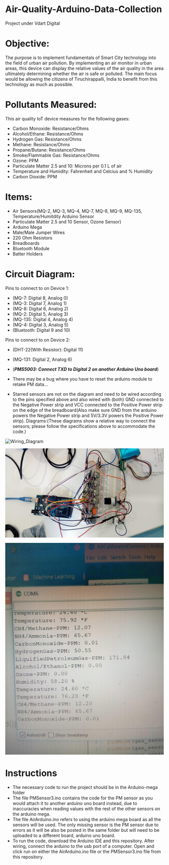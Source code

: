 # Air-Quality-Arduino-Data-Collection
Project under Vdart Digital

# Objective: 
The purpose is to implement fundamentals of Smart City technology into the field of urban air pollution. By implementing an air monitor in urban areas, this device can display the relative values of the air quality in the area ultimately determining whether the air is safe or polluted. The main focus would be allowing the citizens of Tiruchirappalli, India to benefit from this technology as much as possible.

# Pollutants Measured:
This air quality IoT device measures for the following gases:
* Carbon Monoxide: Resistance/Ohms
* Alcohol/Ethane: Resistance/Ohms
* Hydrogen Gas: Resistance/Ohms
* Methane: Resistance/Ohms
* Propane/Butane: Resistance/Ohms
* Smoke/Flammable Gas: Resistance/Ohms
* Ozone: PPM
* Particulate Matter 2.5 and 10: Microns per 0.1 L of air
* Temperature and Humidity: Fahrenheit and Celcius and % Humidity
* Carbon Dioxide: PPM

# Items:
* Air Sensors(MQ-2, MQ-3, MQ-4, MQ-7, MQ-8, MQ-9, MQ-135, Temperature/Humitdity Arduino Sensor
* Particulate Matter 2.5 and 10 Sensor, Ozone Sensor)
* Arduino Mega
* Male/Male Jumper Wires
* 220 Ohm Resistors
* Breadboards
* Bluetooth Module
* Batter Holders

# Circuit Diagram:
Pins to connect to on Device 1:
* (MQ-7: Digital 8, Analog 0)
* (MQ-3: Digital 7, Analog 1)
* (MQ-8: Digital 6, Analog 2)
* (MQ-2: Digital 5, Analog 3)
* (MQ-135: Digital 4, Analog 4)
* (MQ-4: Digital 3, Analog 5)
* (Bluetooth: Digital 9 and 10)

Pins to connect to on Device 2:
* (DHT-22(With Resistor): Digital 11)
* (MQ-131: Digital 2, Analog 6)
* (***PMS5003: Connect TXD to Digital 2 on another Arduino Uno board***)

* There may be a bug where you have to reset the arduino module to retake PM data...
* Starred sensors are not on the diagram and need to be wired according to the pins specified above and also wired with (both) GND connected to the Negative Power strip and VCC connected to the Positive Power strip on the edge of the breadboard(Also make sure GND from the arduino powers the Negative Power strip and 5V/3.3V powers the Positive Power strip).
Diagrams:(These diagrams show a relative way to connect the sensors; please follow the specifications above to accommodate the code.)

![Wiring_Diagram](https://github.com/stevenzhang070302/Air-Quality-Arduino/blob/master/wiring_diagram.jpg?raw=true)

![Arduino_Setup](https://github.com/stevenzhang070302/Air-Quality-Arduino/blob/master/arduinoImage1.jpg?raw=true)

![Sample_Output](https://github.com/stevenzhang070302/Air-Quality-Arduino/blob/master/arduinoData1.jpg?raw=true)

# Instructions
* The necessary code to run the project should be in the Arduino-mega folder
* The file PMSensor3.ino contains the code for the PM sensor as you would attach it to another arduino uno board instead, due to inaccuracies when reading values with the rest of the other sensors on the arduino mega.
* The file AirArduino.ino refers to using the arduino mega board as all the sensors will be used. The only missing sensor is the PM sensor due to errors as it will be also be posted in the same folder but will need to be uploaded to a different board, arduino uno board.
* To run the code, download the Arduino IDE and this repository. After wiring, connect the arduino to the usb port of a computer. Open and click run on either the AirArduino.ino file or the PMSensor3.ino file from this repository. 


